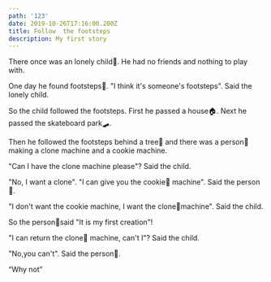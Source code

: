 ```yaml
---
path: '123'
date: 2019-10-26T17:16:00.200Z
title: Follow  the footsteps
description: My first story
---
```

There once was an lonely child🧒. He had no friends and nothing to play with.

One day he found footsteps👣. "I think it's someone's footsteps". Said the lonely child.

So the child followed the footsteps. First he passed a house🏠. Next he passed the skateboard park🛹. 

Then he followed the footsteps behind a tree🌲 and there was a person🕺 making a clone machine and a cookie machine. 

"Can I have the clone machine please"? Said the child. 

"No, I want a clone".  "I can give you the cookie🍪 machine". Said the person🧔.

 "I don't want the cookie machine, I want the clone🕺machine". Said the child. 

So the person🧔said "It is my first creation"! 

"I can return the clone🕺 machine, can't I"? Said the child. 

"No,you can't". Said the person🧔. 

“Why not”
